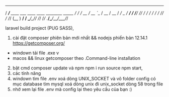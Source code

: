 

   ______
  / ____/___  ____ ___  ____  ____  ________  _____
 / /   / __ \/ __ `__ \/ __ \/ __ \/ ___/ _ \/ ___/
/ /___/ /_/ / / / / / / /_/ / /_/ (__  )  __/ /
\____/\____/_/ /_/ /_/ .___/\____/____/\___/_/

laravel build project (PUG SASS),
1.  cài đặt composer phiên bản mới nhất && nodejs phiển bản 12.14.1
 https://getcomposer.org/
 + windown tải file .exe v
 + macos && linux getcomposer theo .Command-line installation 
2. bật cmd composer update  và npm npm i 
    run source npm start,
3. các tính năng
4. windown tìm file .env xoá dòng UNIX_SOCKET và vô folder config có mục database tìm mysql xoá dòng unix đi unix_socket dòng 58 trong file 
5. nhớ xem lại file .env mà config lại theo yêu cầu của bạn :) 
